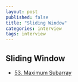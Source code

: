 ```yaml
---
layout: post
published: false
title: "Sliding Window"
categories: interview
tags: interview 
---
```


## Sliding Window

- [53. Maximum Subarray](https://leetcode.com/problems/maximum-subarray/)

